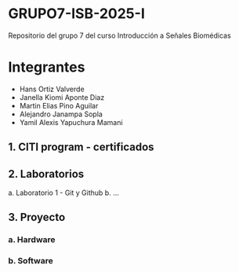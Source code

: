 # GRUPO7-ISB-2025-I
Repositorio del grupo 7 del curso Introducción a Señales Biomédicas

# Integrantes
- Hans Ortiz Valverde
- Janella Kiomi Aponte Diaz
- Martin Elias Pino Aguilar
- Alejandro Janampa Sopla
- Yamil Alexis Yapuchura Mamani

## 1. CITI program - certificados


## 2. Laboratorios
a. Laboratorio 1 - Git y Github
b. ...

## 3. Proyecto
### a. Hardware
### b. Software
